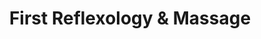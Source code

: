 ---
title: "First Reflexology & Massage"
url: /chandler/first-reflexology-und-massage/
shop: Massage
---